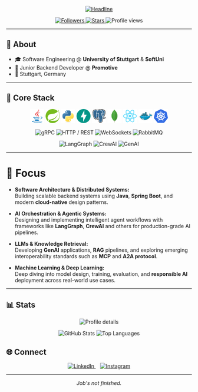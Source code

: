 <!-- Header -->
<p align="center">
  <a href="https://git.io/typing-svg">
    <img alt="Headline"
      src="https://readme-typing-svg.herokuapp.com?font=Righteous&size=34&center=true&vCenter=true&width=980&height=60&duration=3200&lines=Hristo+Baldzhiyski+—+Software+Engineer;Java+Spring+%7C+React+%7C+LangGraph+%7C+CrewAI;Docker+%7C+Kubernetes+%7C+PostgreSQL+%7C+MongoDB+%7C+Neo4j;Exploring+Automotive+(C%2B%2B)+%7C+GenAI+%7C+LLMs" />
  </a>
</p>

<p align="center">
  <a href="https://github.com/baldzhiyski?tab=followers">
    <img alt="Followers" src="https://img.shields.io/github/followers/baldzhiyski?style=for-the-badge">
  </a>
  <a href="https://github.com/baldzhiyski">
    <img alt="Stars" src="https://img.shields.io/github/stars/baldzhiyski?style=for-the-badge">
  </a>
  <img alt="Profile views" src="https://komarev.com/ghpvc/?username=baldzhiyski&style=for-the-badge&color=0e75b6">
</p>

---

## 👋 About
- 🎓 Software Engineering @ **University of Stuttgart** & **SoftUni**  
- 💼 Junior Backend Developer @ **Promotive**  
- 📍 Stuttgart, Germany  

---

## 🧰 Core Stack
<!-- Core languages & frameworks -->
<p align="center">
  <img alt="Java"       height="38" src="https://raw.githubusercontent.com/devicons/devicon/master/icons/java/java-original.svg" />
  <img alt="Spring"     height="38" src="https://raw.githubusercontent.com/devicons/devicon/master/icons/spring/spring-original.svg" />
  <img alt="Python"     height="38" src="https://github.com/devicons/devicon/blob/master/icons/python/python-original.svg"/>
  <img alt="FastAPI"    height="38" src="https://github.com/devicons/devicon/blob/master/icons/fastapi/fastapi-original.svg" />
  <img alt="PostgreSQL" height="38" src="https://raw.githubusercontent.com/devicons/devicon/master/icons/postgresql/postgresql-original.svg" />
  <img alt="MongoDB"    height="38" src="https://raw.githubusercontent.com/devicons/devicon/master/icons/mongodb/mongodb-original.svg" />
  <img alt="React"      height="38" src="https://raw.githubusercontent.com/devicons/devicon/master/icons/react/react-original.svg" />
  <img alt="Docker"     height="38" src="https://raw.githubusercontent.com/devicons/devicon/master/icons/docker/docker-original.svg" />
  <img alt="Kubernetes" height="38" src="https://raw.githubusercontent.com/devicons/devicon/master/icons/kubernetes/kubernetes-plain.svg" />
</p>

<!-- Protocols & messaging -->
<p align="center">
  <img alt="gRPC"        src="https://img.shields.io/badge/gRPC-1f6feb?style=flat-square&logo=grpc&logoColor=white" />
  <img alt="HTTP / REST" src="https://img.shields.io/badge/HTTP%20%2F%20REST-0ea5e9?style=flat-square&logo=openapiinitiative&logoColor=white" />
  <img alt="WebSockets"  src="https://img.shields.io/badge/WebSockets-0F9D58?style=flat-square" />
  <img alt="RabbitMQ"    src="https://img.shields.io/badge/RabbitMQ-FF6600?style=flat-square&logo=rabbitmq&logoColor=white" />
</p>

<!-- AI / agents (your originals) -->
<p align="center">
  <img alt="LangGraph" src="https://img.shields.io/badge/LangGraph-Agents-1f6feb?style=flat-square" />
  <img alt="CrewAI"    src="https://img.shields.io/badge/CrewAI-Multi--Agent-1f6feb?style=flat-square" />
  <img alt="GenAI"     src="https://img.shields.io/badge/GenAI-LLMs%20%7C%20MCP%20%7C%20A2A%20%7C%20RAG%20%7C%20Tooling-0ea5e9?style=flat-square" />
</p>



---

# 🎯 Focus

- **Software Architecture & Distributed Systems:**  
  Building scalable backend systems using **Java**, **Spring Boot**, and modern **cloud-native** design patterns.

- **AI Orchestration & Agentic Systems:**  
  Designing and implementing intelligent agent workflows with frameworks like **LangGraph**, **CrewAI** and others for production-grade AI pipelines.

- **LLMs & Knowledge Retrieval:**  
  Developing **GenAI** applications, **RAG** pipelines, and exploring emerging interoperability standards such as **MCP** and **A2A protocol**.

- **Machine Learning & Deep Learning:**  
  Deep diving into model design, training, evaluation, and **responsible AI** deployment across real-world use cases.


---
## 📊 Stats
<!-- Profile details (clean overview card) -->
<p align="center">
  <img alt="Profile details"
       src="https://github-profile-summary-cards.vercel.app/api/cards/profile-details?username=baldzhiyski&theme=tokyonight" />
</p>

<!-- Main stats + Top languages -->
<p align="center">
  <img height="165" alt="GitHub Stats"
       src="https://github-readme-stats.vercel.app/api?username=baldzhiyski&show_icons=true&theme=tokyonight&include_all_commits=true&count_private=true&rank_icon=github&hide_border=true" />
  <img height="165" alt="Top Languages"
       src="https://github-readme-stats.vercel.app/api/top-langs/?username=baldzhiyski&layout=compact&theme=tokyonight&langs_count=8&hide=css,scss,html&hide_border=true" />
</p>


## 🌐 Connect
<p align="center">
  <a href="https://www.linkedin.com/in/hristo-baldzhiyski-420b3232a/">
    <img alt="LinkedIn" height="32" width="32"
         src="https://upload.wikimedia.org/wikipedia/commons/c/ca/LinkedIn_logo_initials.png">
  </a>
  &nbsp;&nbsp;
  <a href="https://instagram.com/baldzhiyski__">
    <img alt="Instagram" height="32" width="32"
         src="https://raw.githubusercontent.com/rahuldkjain/github-profile-readme-generator/master/src/images/icons/Social/instagram.svg">
  </a>
</p>

---


<p align="center"><i>Job's not finished.</i> </p>
